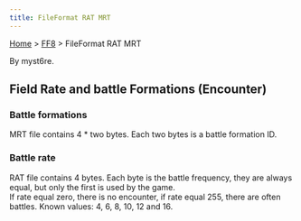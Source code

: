 ```yaml
---
title: FileFormat RAT MRT
---
```


[Home](/ff7-flat-wiki/Main%20Page.md) > [FF8](/ff7-flat-wiki/FF8.md) > FileFormat RAT MRT

By myst6re.

## Field Rate and battle Formations (Encounter)

### Battle formations

MRT file contains 4 \* two bytes. Each two bytes is a battle formation
ID.

### Battle rate

RAT file contains 4 bytes. Each byte is the battle frequency, they are
always equal, but only the first is used by the game.  
If rate equal zero, there is no encounter, if rate equal 255, there are
often battles. Known values: 4, 6, 8, 10, 12 and 16.

